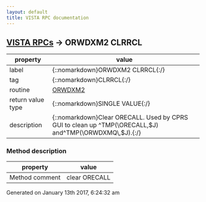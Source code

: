 ```yaml
---
layout: default
title: VISTA RPC documentation
---
```




## [VISTA RPCs](TableOfContent.md) &#8594; ORWDXM2 CLRRCL 

 property | value 
--- | --- 
 label | {::nomarkdown}ORWDXM2 CLRRCL{:/}
 tag | {::nomarkdown}CLRRCL{:/}
 routine | [ORWDXM2](http://code.osehra.org/dox/Routine_ORWDXM2_source.html)
 return value type | {::nomarkdown}SINGLE VALUE{:/}
 description | {::nomarkdown}Clear ORECALL.  Used by CPRS GUI to clean up ^TMP(\ORECALL\,$J) and^TMP(\ORWDXMQ\,$J).{:/}


### Method description

 property | value 
 --- | --- 
 Method comment | clear ORECALL




 Generated on January 13th 2017, 6:24:32 am